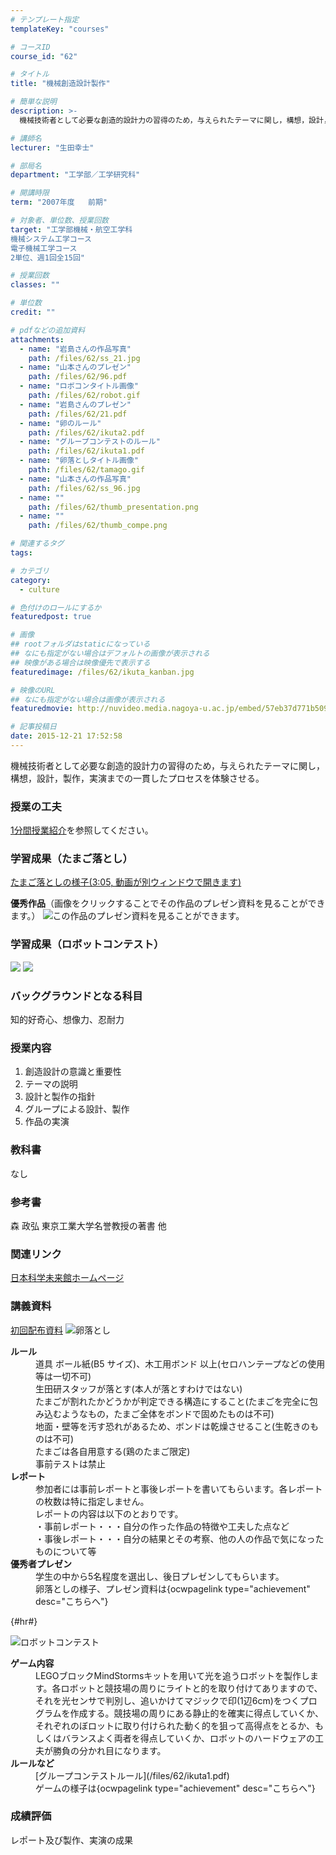 ```yaml
---
# テンプレート指定
templateKey: "courses"

# コースID
course_id: "62"

# タイトル
title: "機械創造設計製作"

# 簡単な説明
description: >-
  機械技術者として必要な創造的設計力の習得のため，与えられたテーマに関し，構想，設計，製作，実演までの一貫したプロセスを体験させる。...

# 講師名
lecturer: "生田幸士"

# 部局名
department: "工学部／工学研究科"

# 開講時限
term: "2007年度	前期"

# 対象者、単位数、授業回数
target: "工学部機械・航空工学科
機械システム工学コース
電子機械工学コース
2単位、週1回全15回"

# 授業回数
classes: ""

# 単位数
credit: ""

# pdfなどの追加資料
attachments: 
  - name: "岩島さんの作品写真" 
    path: /files/62/ss_21.jpg
  - name: "山本さんのプレゼン" 
    path: /files/62/96.pdf
  - name: "ロボコンタイトル画像" 
    path: /files/62/robot.gif
  - name: "岩島さんのプレゼン" 
    path: /files/62/21.pdf
  - name: "卵のルール" 
    path: /files/62/ikuta2.pdf
  - name: "グループコンテストのルール" 
    path: /files/62/ikuta1.pdf
  - name: "卵落としタイトル画像" 
    path: /files/62/tamago.gif
  - name: "山本さんの作品写真" 
    path: /files/62/ss_96.jpg
  - name: "" 
    path: /files/62/thumb_presentation.png
  - name: "" 
    path: /files/62/thumb_compe.png

# 関連するタグ
tags:

# カテゴリ
category:
  - culture

# 色付けのロールにするか
featuredpost: true

# 画像
## rootフォルダはstaticになっている
## なにも指定がない場合はデフォルトの画像が表示される
## 映像がある場合は映像優先で表示する
featuredimage: /files/62/ikuta_kanban.jpg

# 映像のURL
## なにも指定がない場合は画像が表示される
featuredmovie: http://nuvideo.media.nagoya-u.ac.jp/embed/57eb37d771b5099d7f124111cb6bbd3ef691eac4

# 記事投稿日
date: 2015-12-21 17:52:58
---
```


機械技術者として必要な創造的設計力の習得のため，与えられたテーマに関し，構想，設計，製作，実演までの一貫したプロセスを体験させる。

### 授業の工夫


<a href="http://nuvideo.media.nagoya-u.ac.jp/embed/57eb37d771b5099d7f124111cb6bbd3ef691eac4" target="blank"> 1分間授業紹介</a>を参照してください。

### 学習成果（たまご落とし）

<a href="http://nuvideo.media.nagoya-u.ac.jp/embed/00da0723a2c5644944c0534dd3f7b2be9cf8bd94" target="blank">たまご落としの様子(3:05, 動画が別ウィンドウで開きます)</a>

**優秀作品**（画像をクリックすることでその作品のプレゼン資料を見ることができます。）
![この作品のプレゼン資料を見ることができます。](/files/62/ss_96.jpg) 
### 学習成果（ロボットコンテスト）

![](/files/62/thumb_presentation.png) 
![](/files/62/thumb_compe.png) 
### バックグラウンドとなる科目

知的好奇心、想像力、忍耐力

### 授業内容

1. 創造設計の意識と重要性
2. テーマの説明
3. 設計と製作の指針
4. グループによる設計、製作
5. 作品の実演

### 教科書

なし

### 参考書

森 政弘 東京工業大学名誉教授の著書 他

### 関連リンク

<a href="http://www.miraikan.jst.go.jp/index.html" target="_blank">日本科学未来館ホームページ</a>



### 講義資料

[初回配布資料](/files/62/ikuta2.pdf) 
![卵落とし](/files/62/tamago.gif) 
<dl>
<dt>
<strong>ルール</strong>
</dt>

<dd>
道具 ボール紙(B5 サイズ)、木工用ボンド 以上(セロハンテープなどの使用等は一切不可)
</dd>

<dd>
生田研スタッフが落とす(本人が落とすわけではない)
</dd>

<dd>
たまごが割れたかどうかが判定できる構造にすること(たまごを完全に包み込むようなもの，たまご全体をボンドで固めたものは不可)
</dd>

<dd>
地面・壁等を汚す恐れがあるため、ボンドは乾燥させること(生乾きのものは不可)
</dd>

<dd>
たまごは各自用意する(鶏のたまご限定)
</dd>

<dd>
事前テストは禁止
</dd></dd>

<dt>
<strong>レポート</strong>
</dt>

<dd>
参加者には事前レポートと事後レポートを書いてもらいます。各レポートの枚数は特に指定しません。
</dd>

<dd>
レポートの内容は以下のとおりです。
</dd>

<dd>
・事前レポート・・・自分の作った作品の特徴や工夫した点など
</dd>

<dd>
・事後レポート・・・自分の結果とその考察、他の人の作品で気になったものについて等
</dd>

<dt>
<strong>優秀者プレゼン</strong>
</dt>

<dd>
学生の中から5名程度を選出し、後日プレゼンしてもらいます。
</dd>

<dd>
卵落としの様子、プレゼン資料は{ocwpagelink type="achievement" desc="こちらへ"}
</dd>
</dl> {#hr#}

![ロボットコンテスト](/files/62/robot.gif) 
<dl>
<dt>
<strong>ゲーム内容</strong>
</dt>

<dd>
LEGOブロックMindStormsキットを用いて光を追うロボットを製作します。各ロボットと競技場の周りにライトと的を取り付けてありますので、それを光センサで判別し、追いかけてマジックで印(1辺6cm)をつくプログラムを作成する。競技場の周りにある静止的を確実に得点していくか、それぞれのぼロットに取り付けられた動く的を狙って高得点をとるか、もしくはバランスよく両者を得点していくか、ロボットのハードウェアの工夫が勝負の分かれ目になります。
</dd>

<dt>
<strong>ルールなど</strong>
</dt>

<dd>
[グループコンテストルール](/files/62/ikuta1.pdf) 
</dd>

<dd>
ゲームの様子は{ocwpagelink type="achievement" desc="こちらへ"}
</dd>
</dl>



### 成績評価

レポート及び製作、実演の成果

